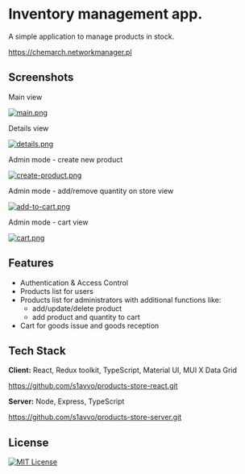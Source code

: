 # Inventory management app.

A simple application to manage products in stock.

https://chemarch.networkmanager.pl


## Screenshots

Main view

[![main.png](https://i.postimg.cc/yNjZJvrq/main.png)](https://postimg.cc/mccDJNsV)

Details view

[![details.png](https://i.postimg.cc/2SMj8JD9/details.png)](https://postimg.cc/qNcH11g2)

Admin mode - create new product

[![create-product.png](https://i.postimg.cc/SsJZ85nQ/create-product.png)](https://postimg.cc/hzRbR28N)

Admin mode - add/remove quantity on store view

[![add-to-cart.png](https://i.postimg.cc/FHY1MVkd/add-to-cart.png)](https://postimg.cc/QFrX55bh)

Admin mode - cart view

[![cart.png](https://i.postimg.cc/G2mkssSk/cart.png)](https://postimg.cc/WDxDBtV3)

## Features

- Authentication & Access Control
- Products list for users 
- Products list for administrators with additional functions like:
  - add/update/delete product
  - add product and quantity to cart
- Cart for goods issue and goods reception


## Tech Stack

**Client:** React, Redux toolkit, TypeScript, Material UI, MUI X Data Grid

https://github.com/s1avvo/products-store-react.git


**Server:** Node, Express, TypeScript

https://github.com/s1avvo/products-store-server.git



## License

[![MIT License](https://img.shields.io/badge/License-MIT-green.svg)](https://choosealicense.com/licenses/mit/)
